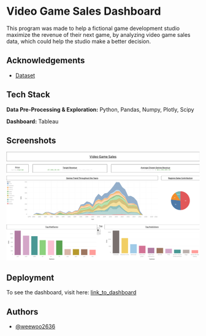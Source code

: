 
# Video Game Sales Dashboard

This program was made to help a fictional game development studio maximize the revenue of their next game, by analyzing video game sales data, which could help the studio make a better decision.

## Acknowledgements

 - [Dataset](https://www.kaggle.com/datasets/gregorut/videogamesales)

## Tech Stack

**Data Pre-Processing & Exploration:** Python, Pandas, Numpy, Plotly, Scipy

**Dashboard:** Tableau
## Screenshots

![Dashboard Screenshot](https://github.com/weewoo2636/video_game_sales_dashboard/blob/b6d22b1f5ad549a1d38973185838229c5e513649/Dashboard%201.png?raw=true)


## Deployment

To see the dashboard, visit here: [link_to_dashboard](https://public.tableau.com/views/video_game_sales_17152714348970/Dashboard1?:language=en-US&:sid=&:redirect=auth&:display_count=n&:origin=viz_share_link)

## Authors

- [@weewoo2636](https://www.github.com/weewoo2636)

